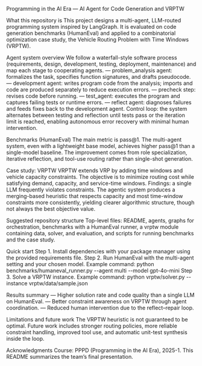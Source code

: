 Programming in the AI Era — AI Agent for Code Generation and VRPTW

What this repository is
This project designs a multi-agent, LLM-routed programming system inspired by LangGraph. It is evaluated on code generation benchmarks (HumanEval) and applied to a combinatorial optimization case study, the Vehicle Routing Problem with Time Windows (VRPTW).

Agent system overview
We follow a waterfall-style software process (requirements, design, development, testing, deployment, maintenance) and map each stage to cooperating agents.
— problem_analysis agent: formalizes the task, specifies function signatures, and drafts pseudocode.
— development agent: writes program code from the analysis; imports and code are produced separately to reduce execution errors.
— precheck step: revises code before running.
— test_agent: executes the program and captures failing tests or runtime errors.
— reflect agent: diagnoses failures and feeds fixes back to the development agent.
Control loop: the system alternates between testing and reflection until tests pass or the iteration limit is reached, enabling autonomous error recovery with minimal human intervention.

Benchmarks (HumanEval)
The main metric is pass@1. The multi-agent system, even with a lightweight base model, achieves higher pass@1 than a single-model baseline. The improvement comes from role specialization, iterative reflection, and tool-use routing rather than single-shot generation.

Case study: VRPTW
VRPTW extends VRP by adding time windows and vehicle capacity constraints. The objective is to minimize routing cost while satisfying demand, capacity, and service-time windows.
Findings: a single LLM frequently violates constraints. The agentic system produces a merging-based heuristic that respects capacity and most time-window constraints more consistently, yielding clearer algorithmic structure, though not always the best objective value.

Suggested repository structure
Top-level files: README, agents, graphs for orchestration, benchmarks with a HumanEval runner, a vrptw module containing data, solver, and evaluation, and scripts for running benchmarks and the case study.

Quick start
Step 1. Install dependencies with your package manager using the provided requirements file.
Step 2. Run HumanEval with the multi-agent setting and your chosen model.
Example command: python benchmarks/humaneval_runner.py --agent multi --model gpt-4o-mini
Step 3. Solve a VRPTW instance.
Example command: python vrptw/solver.py --instance vrptw/data/sample.json

Results summary
— Higher solution rate and code quality than a single LLM on HumanEval.
— Better constraint awareness on VRPTW through agent coordination.
— Reduced human intervention due to the reflect–repair loop.

Limitations and future work
The VRPTW heuristic is not guaranteed to be optimal. Future work includes stronger routing policies, more reliable constraint handling, improved tool use, and automatic unit-test synthesis inside the loop.

Acknowledgments
Course: PPPD (Programming in the AI Era), 2025-1. This README summarizes the team’s final presentation.
